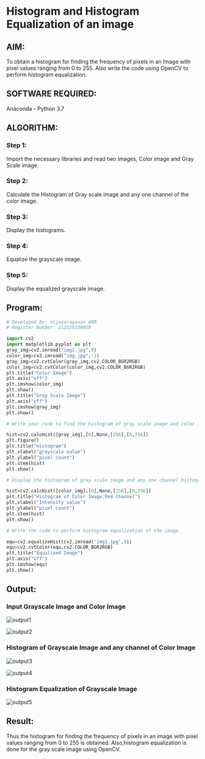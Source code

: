 # Histogram and Histogram Equalization of an image
## AIM:
To obtain a histogram for finding the frequency of pixels in an Image with pixel values ranging from 0 to 255. Also write the code using OpenCV to perform histogram equalization.

## SOFTWARE REQUIRED:
Anaconda - Python 3.7

## ALGORITHM:
### Step 1:
Import the necessary libraries and read two images, Color image and Gray Scale image.
### Step 2:
Calculate the Histogram of Gray scale image and any one channel of the color image.
### Step 3:
Display the histograms.
### Step 4:
Equalize the grayscale image.
### Step 5:
Display the equalized grayscale image.

## Program:
```python
# Developed By: Vijayaragavan ARR
# Register Number: 212220230059

import cv2
import matplotlib.pyplot as plt
gray_img=cv2.imread("img1.jpg",0)
color_img=cv2.imread("img.jpg",-1)
gray_img=cv2.cvtColor(gray_img,cv2.COLOR_BGR2RGB)
color_img=cv2.cvtColor(color_img,cv2.COLOR_BGR2RGB)
plt.title("Color Image")
plt.axis("off")
plt.imshow(color_img)
plt.show()
plt.title("Gray Scale Image")
plt.axis("off")
plt.imshow(gray_img)
plt.show()

# Write your code to find the histogram of gray scale image and color image channels.

hist=cv2.calcHist([gray_img],[0],None,[256],[0,256])
plt.figure()
plt.title("Histogram")
plt.xlabel("grayscale value")
plt.ylabel("pixel count")
plt.stem(hist)
plt.show()

# Display the histogram of gray scale image and any one channel histogram from color image

hist=cv2.calcHist([color_img],[0],None,[256],[0,256])
plt.title("Histogram of Color Image:Red Channel")
plt.xlabel("Intensity value")
plt.ylabel("pixel count")
plt.stem(hist)
plt.show()

# Write the code to perform histogram equalization of the image. 

equ=cv2.equalizeHist(cv2.imread('img1.jpg',0))
equ=cv2.cvtColor(equ,cv2.COLOR_BGR2RGB)
plt.title("Equalised Image")
plt.axis("off")
plt.imshow(equ)
plt.show()

```
## Output:
### Input Grayscale Image and Color Image

![output1](https://user-images.githubusercontent.com/75235488/166112973-9c7dda80-d7b5-4428-b9c1-70639f55ae7c.png)

![output2](https://user-images.githubusercontent.com/75235488/166112985-4ad437ec-f308-4796-b3da-4fd1249c671c.png)

### Histogram of Grayscale Image and any channel of Color Image

![output3](https://user-images.githubusercontent.com/75235488/166112991-9e2110f7-6a42-4f19-9e92-58176cf77c8f.png)

![output4](https://user-images.githubusercontent.com/75235488/166113001-eecd3443-5594-4336-aa1a-3aa748509661.png)

### Histogram Equalization of Grayscale Image

![output5](https://user-images.githubusercontent.com/75235488/166113007-3b5896dc-6fe0-484a-8238-fac7f3005e80.png)

## Result:

Thus the histogram for finding the frequency of pixels in an image with pixel values ranging from 0 to 255 is obtained. Also,histogram equalization is done for the gray scale image using OpenCV.
